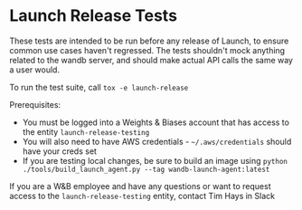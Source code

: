 # Launch Release Tests

These tests are intended to be run before any release of Launch, to ensure common use cases haven't regressed. The tests shouldn't mock anything related to the wandb server, and should make actual API calls the same way a user would.

To run the test suite, call `tox -e launch-release`

Prerequisites:
- You must be logged into a Weights & Biases account that has access to the entity `launch-release-testing`
- You will also need to have AWS credentials - `~/.aws/credentials` should have your creds set
- If you are testing local changes, be sure to build an image using `python ./tools/build_launch_agent.py --tag wandb-launch-agent:latest`

If you are a W&B employee and have any questions or want to request access to the `launch-release-testing` entity, contact Tim Hays in Slack

